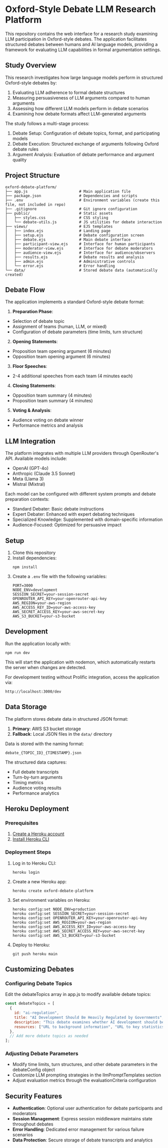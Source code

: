 # Oxford-Style Debate LLM Research Platform

This repository contains the web interface for a research study examining LLM participation in Oxford-style debates. The application facilitates structured debates between humans and AI language models, providing a framework for evaluating LLM capabilities in formal argumentation settings.

## Study Overview

This research investigates how large language models perform in structured Oxford-style debates by:
   1. Evaluating LLM adherence to formal debate structures
   2. Measuring persuasiveness of LLM arguments compared to human arguments
   3. Assessing how different LLM models perform in debate scenarios
   4. Examining how debate formats affect LLM-generated arguments

The study follows a multi-stage process:
   1. Debate Setup: Configuration of debate topics, format, and participating models
   2. Debate Execution: Structured exchange of arguments following Oxford debate rules
   3. Argument Analysis: Evaluation of debate performance and argument quality
## Project Structure
```
oxford-debate-platform/
├── app.js                       # Main application file
├── package.json                 # Dependencies and scripts
├── .env                         # Environment variables (create this file, not included in repo)
├── .gitignore                   # Git ignore configuration
├── public/                      # Static assets
│   ├── styles.css               # CSS styling
│   └── debate-utils.js          # JS utilities for debate interaction
├── views/                       # EJS templates
│   ├── index.ejs                # Landing page
│   ├── setup.ejs                # Debate configuration screen
│   ├── debate.ejs               # Main debate interface
│   ├── participant-view.ejs     # Interface for human participants
│   ├── moderator-view.ejs       # Interface for debate moderators
│   ├── audience-view.ejs        # Interface for audience/observers
│   ├── results.ejs              # Debate results and analysis
│   ├── admin.ejs                # Administrative controls
│   └── error.ejs                # Error handling
└── data/                        # Stored debate data (automatically created)
```

## Debate Flow

The application implements a standard Oxford-style debate format:

1. **Preparation Phase**:
- Selection of debate topic
- Assignment of teams (human, LLM, or mixed)
- Configuration of debate parameters (time limits, turn structure)

2. **Opening Statements**:
- Proposition team opening argument (6 minutes)
- Opposition team opening argument (6 minutes)

3. **Floor Speeches**:
- 2-4 additional speeches from each team (4 minutes each)

4. **Closing Statements**:
- Opposition team summary (4 minutes)
- Proposition team summary (4 minutes)

5. **Voting & Analysis**:
- Audience voting on debate winner
- Performance metrics and analysis

## LLM Integration
The platform integrates with multiple LLM providers through OpenRouter's API. Available models include:
- OpenAI (GPT-4o)
- Anthropic (Claude 3.5 Sonnet)
- Meta (Llama 3)
- Mistral (Mixtral)

Each model can be configured with different system prompts and debate preparation contexts:
- Standard Debater: Basic debate instructions
- Expert Debater: Enhanced with expert debating techniques
- Specialized Knowledge: Supplemented with domain-specific information
- Audience-Focused: Optimized for persuasive impact

## Setup

1. Clone this repository
2. Install dependencies:
   ```
   npm install
   ```
3. Create a `.env` file with the following variables:
   ```
   PORT=3000
   NODE_ENV=development
   SESSION_SECRET=your-session-secret
   OPENROUTER_API_KEY=your-openrouter-api-key
   AWS_REGION=your-aws-region
   AWS_ACCESS_KEY_ID=your-aws-access-key
   AWS_SECRET_ACCESS_KEY=your-aws-secret-key
   AWS_S3_BUCKET=your-s3-bucket
   ```

## Development

Run the application locally with:
```
npm run dev
```

This will start the application with nodemon, which automatically restarts the server when changes are detected.

For development testing without Prolific integration, access the application via:
```
http://localhost:3000/dev
```

## Data Storage

The platform stores debate data in structured JSON format:

1. **Primary**: AWS S3 bucket storage
2. **Fallback**: Local JSON files in the `data/` directory

Data is stored with the naming format:
```
debate_{TOPIC_ID}_{TIMESTAMP}.json
```

The structured data captures:

- Full debate transcripts
- Turn-by-turn arguments
- Timing metrics
- Audience voting results
- Performance analytics


## Heroku Deployment

### Prerequisites

1. [Create a Heroku account](https://signup.heroku.com/)
2. [Install Heroku CLI](https://devcenter.heroku.com/articles/heroku-cli)

### Deployment Steps

1. Log in to Heroku CLI:
   ```
   heroku login
   ```

2. Create a new Heroku app:
   ```
   heroku create oxford-debate-platform
   ```

3. Set environment variables on Heroku:
   ```
   heroku config:set NODE_ENV=production
   heroku config:set SESSION_SECRET=your-session-secret
   heroku config:set OPENROUTER_API_KEY=your-openrouter-api-key
   heroku config:set AWS_REGION=your-aws-region
   heroku config:set AWS_ACCESS_KEY_ID=your-aws-access-key
   heroku config:set AWS_SECRET_ACCESS_KEY=your-aws-secret-key
   heroku config:set AWS_S3_BUCKET=your-s3-bucket
   ```

4. Deploy to Heroku:
   ```
   git push heroku main
   ```

## Customizing Debates

### Configuring Debate Topics

Edit the debateTopics array in app.js to modify available debate topics:

```javascript
const debateTopics = [
  {
    id: "ai-regulation",
    title: "AI Development Should Be Heavily Regulated by Governments",
    description: "This debate examines whether AI development should be subject to extensive government oversight and regulation to ensure safety and ethical use.",
    resources: ["URL to background information", "URL to key statistics"]
  },
  // Add more debate topics as needed
];
```

### Adjusting Debate Parameters
- Modify time limits, turn structures, and other debate parameters in the debateConfig object
- Customize LLM prompting strategies in the llmPromptTemplates section
- Adjust evaluation metrics through the evaluationCriteria configuration

## Security Features

- **Authentication**: Optional user authentication for debate participants and moderators
- **Session Management**: Express session middleware maintains state throughout debates
- **Error Handling**: Dedicated error management for various failure scenarios
- **Data Protection**: Secure storage of debate transcripts and analytics
